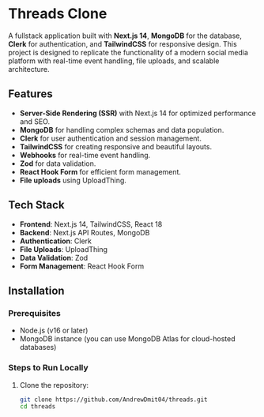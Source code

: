 # Threads Clone

A fullstack application built with **Next.js 14**, **MongoDB** for the database, **Clerk** for authentication, and **TailwindCSS** for responsive design. This project is designed to replicate the functionality of a modern social media platform with real-time event handling, file uploads, and scalable architecture.

## Features

- **Server-Side Rendering (SSR)** with Next.js 14 for optimized performance and SEO.
- **MongoDB** for handling complex schemas and data population.
- **Clerk** for user authentication and session management.
- **TailwindCSS** for creating responsive and beautiful layouts.
- **Webhooks** for real-time event handling.
- **Zod** for data validation.
- **React Hook Form** for efficient form management.
- **File uploads** using UploadThing.

## Tech Stack

- **Frontend**: Next.js 14, TailwindCSS, React 18
- **Backend**: Next.js API Routes, MongoDB
- **Authentication**: Clerk
- **File Uploads**: UploadThing
- **Data Validation**: Zod
- **Form Management**: React Hook Form

## Installation

### Prerequisites

- Node.js (v16 or later)
- MongoDB instance (you can use MongoDB Atlas for cloud-hosted databases)

### Steps to Run Locally

1. Clone the repository:
   ```bash
   git clone https://github.com/AndrewDmit04/threads.git
   cd threads
